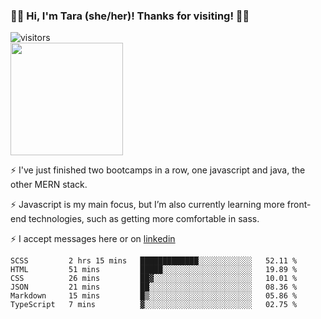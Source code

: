 ### 👋🏾 Hi, I'm Tara (she/her)! Thanks for visiting! 👋🏾
![visitors](https://visitor-badge.glitch.me/badge?page_id=qualmless)
<BR>
<img height="180em" src="https://github-readme-stats.vercel.app/api?username=qualmless&show_icons=true&hide_border=true&&count_private=true&include_all_commits=true" />

⚡️ I've just finished two bootcamps in a row, one javascript and java, the other MERN stack. 

⚡️ Javascript is my main focus, but I’m also currently learning more front-end technologies, such as getting more comfortable in sass. 

⚡️ I accept messages here or on <a href="https://www.linkedin.com/in/tarajdunmore/">linkedin</a>

<!--START_SECTION:waka-->

```text
SCSS         2 hrs 15 mins   █████████████░░░░░░░░░░░░   52.11 %
HTML         51 mins         █████░░░░░░░░░░░░░░░░░░░░   19.89 %
CSS          26 mins         ██▓░░░░░░░░░░░░░░░░░░░░░░   10.01 %
JSON         21 mins         ██░░░░░░░░░░░░░░░░░░░░░░░   08.36 %
Markdown     15 mins         █▒░░░░░░░░░░░░░░░░░░░░░░░   05.86 %
TypeScript   7 mins          ▓░░░░░░░░░░░░░░░░░░░░░░░░   02.75 %
```

<!--END_SECTION:waka-->

<!--
**qualmless/qualmless** is a ✨ _special_ ✨ repository because its `README.md` (this file) appears on your GitHub profile.

Here are some ideas to get you started:
- 🔭 I’m currently working on ...
- 👯 I’m looking to collaborate on ...
- 🤔 I’m looking for help with ...
- 💬 Ask me about ...
- 📫 How to reach me: ...
- ⚡ Fun fact: ...
-->
